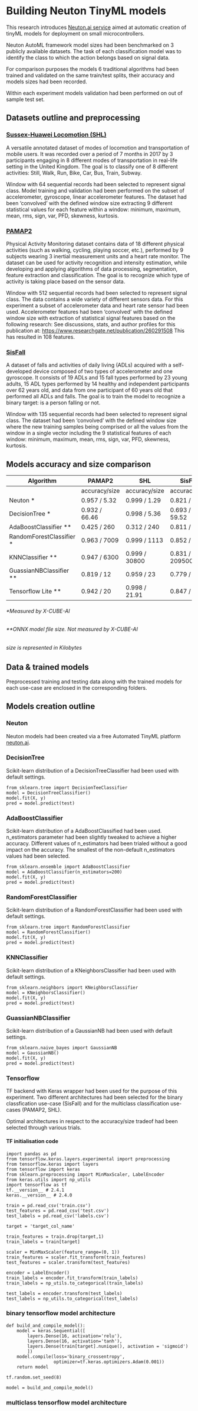 # Building Neuton TinyML models 

This research introduces [Neuton.ai service]("neuton.ai") aimed at automatic creation of tinyML models for deployment on small microcontrollers.

Neuton AutoML framework model sizes had been benchmarked on 3 publicly available datasets. The task of each classification model was to identify the class to which the action belongs based on signal data.

For comparison purposes the models 6 traditional algorithms had been trained and validated on the same train/test splits, their accuracy and models sizes had been recorded.

Within each experiment models validation had been performed on out of sample test set.

## Datasets outline and preprocessing

### [Sussex-Huawei Locomotion (SHL)]("http://www.shl-dataset.org")
A versatile annotated dataset of modes of locomotion and transportation of mobile users. It was recorded over a period of 7 months in 2017 by 3 participants engaging in 8 different modes of transportation in real-life setting in the United Kingdom. The goal is to classify one of 8 different activities: Still, Walk, Run, Bike, Car, Bus, Train, Subway.

Window with 64 sequential records had been selected to represent signal class.
Model training and validation had been performed on the subset of accelerometer, gyroscope, linear accelerometer features. The dataset had been ‘convolved’ with the defined window size extracting 9 different statistical values for each feature within a window: minimum, maximum, mean, rms, sign, var, PFD, skewness, kurtosis.

### [PAMAP2]("https://archive.ics.uci.edu/ml/datasets/pamap2+physical+activity+monitoring")
Physical Activity Monitoring dataset contains data of 18 different physical activities (such as walking, cycling, playing soccer, etc.), performed by 9 subjects wearing 3 inertial measurement units and a heart rate monitor. The dataset can be used for activity recognition and intensity estimation, while developing and applying algorithms of data processing, segmentation, feature extraction and classification. The goal is to recognize which type of activity is taking place based on the sensor data.

Window with 512 sequential records had been selected to represent signal class.
The data contains a wide variety of different sensors data. For this experiment a subset of accelerometer data and heart rate sensor had been used.
Accelerometer features had been ‘convolved’ with the defined window size with extraction of statistical signal features based on the following research: See discussions, stats, and author profiles for this publication at: https://www.researchgate.net/publication/260291508
This has resulted in 108 features.

### [SisFall]("https://www.ncbi.nlm.nih.gov/pmc/articles/PMC5298771/")
A dataset of falls and activities of daily living (ADLs) acquired with a self-developed device composed of two types of accelerometer and one gyroscope. It consists of 19 ADLs and 15 fall types performed by 23 young adults, 15 ADL types performed by 14 healthy and independent participants over 62 years old, and data from one participant of 60 years old that performed all ADLs and falls. The goal is to train the model to recognize a binary target: is a person falling or not.

Window with 135 sequential records had been selected to represent signal class.
The dataset had been ‘convolved’ with the defined window size where the new training samples being comprised or all the values from the window in a single vector including the 9 statistical features of each window: minimum, maximum, mean, rms, sign, var, PFD, skewness, kurtosis.

## Models accuracy and size comparison

| Algorithm | PAMAP2 | SHL | SisFall |
| --- | --- | --- | --- |
| | accuracy/size | accuracy/size | accuracy/size |
| Neuton * | 0.957 / 5.32 | 0.999 / 1.29 | 0.821 / 2 |
| DecisionTree * | 0.932 / 66.46 | 0.998 / 5.36 | 0.693 / 59.52 |
| AdaBoostClassifier ** | 0.425 / 260 | 0.312 / 240 | 0.811 / 207 |
| RandomForestClassifier * | 0.963 / 7009 | 0.999 / 1113 | 0.852 / 6140 |
| KNNClassifier ** | 0.947 / 6300 | 0.999 / 30800 | 0.831 / 209500 |
| GuassianNBClassifier ** | 0.819 / 12 | 0.959 / 23 | 0.779 / 22 |
| Tensorflow Lite ** | 0.942 / 20 | 0.998 / 21.91 | 0.847 / 65 |

###### *Measured by X-CUBE-AI
###### **ONNX model file size. Not measured by X-CUBE-AI
###### size is represented in Kilobytes


## Data & trained models
Preprocessed training and testing data along with the trained models for each use-case are enclosed in the corresponding folders.

## Models creation outline

### Neuton
Neuton models had been created via a free Automated TinyML platform [neuton.ai]('neuton.ai').

### DecisionTree
Scikit-learn distribution of a DecisionTreeClassifier had been used with default settings.

```
from sklearn.tree import DecisionTeeClassifier
model = DecisionTreeClassifier()
model.fit(X, y)
pred = model.predict(test)
```

### AdaBoostClassifier
Scikit-learn distribution of a AdaBoostClassified had been used. n_estimators parameter had been slightly tweaked to achieve a higher accuracy. Different values of n_estimators had been trialed without a good impact on the accuracy. The smallest of the non-default n_estimators values had been selected.

```
from sklearn.ensemble import AdaBoostClassifier
model = AdaBoostClassifier(n_estimators=200)
model.fit(X, y)
pred = model.predict(test)
```

### RandomForestClassifier
Scikit-learn distribution of a RandomForestClassifier had been used with default settings.

```
from sklearn.tree import RandomForestClassifier
model = RandomForestClassifier()
model.fit(X, y)
pred = model.predict(test)
```

### KNNClassifier
Scikit-learn distribution of a KNeighborsClassifier had been used with default settings.

```
from sklearn.neighbors import KNeighborsClassifier
model = KNeighborsClassifier()
model.fit(X, y)
pred = model.predict(test)
```

### GuassianNBClassifier
Scikit-learn distribution of a GaussianNB had been used with default settings.

```
from sklearn.naive_bayes import GaussianNB
model = GaussianNB()
model.fit(X, y)
pred = model.predict(test)
```

### Tensorflow
TF backend with Keras wrapper had been used for the purpose of this experiment. Two different architectures had been selected for the binary classfication use-case (SisFall) and for the multiclass classification use-cases (PAMAP2, SHL).

Optimal architectures in respect to the accuracy/size tradeof had been selected through various trials.

#### TF initialisation code
```
import pandas as pd
from tensorflow.keras.layers.experimental import preprocessing
from tensorflow.keras import layers
from tensorflow import keras
from sklearn.preprocessing import MinMaxScaler, LabelEncoder
from keras.utils import np_utils
import tensorflow as tf
tf.__version__ # 2.4.1
keras.__version__ # 2.4.0

train = pd.read_csv('train.csv')
test_features = pd.read_csv('test.csv')
test_labels = pd.read_csv('labels.csv')

target = 'target_col_name'

train_features = train.drop(target,1)
train_labels = train[target]

scaler = MinMaxScaler(feature_range=(0, 1))
train_features = scaler.fit_transform(train_features)
test_features = scaler.transform(test_features)

encoder = LabelEncoder()
train_labels = encoder.fit_transform(train_labels)
train_labels = np_utils.to_categorical(train_labels)

test_labels = encoder.transform(test_labels)
test_labels = np_utils.to_categorical(test_labels)

```

### binary tensorflow model architecture
```
def build_and_compile_model():
    model = keras.Sequential([
        layers.Dense(16, activation='relu'),
        layers.Dense(16, activation='tanh'),
        layers.Dense(train[target].nunique(), activation = 'sigmoid')
        ])
    model.compile(loss='binary_crossentropy',
                  optimizer=tf.keras.optimizers.Adam(0.001))
    return model

tf.random.set_seed(8)

model = build_and_compile_model()
```

### multiclass tensorflow model architecture

